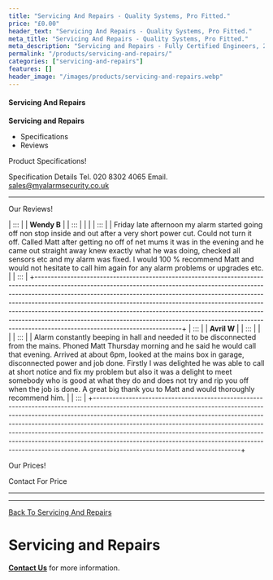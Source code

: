 ```yaml
---
title: "Servicing And Repairs - Quality Systems, Pro Fitted."
price: "£0.00"
header_text: "Servicing And Repairs - Quality Systems, Pro Fitted."
meta_title: "Servicing And Repairs - Quality Systems, Pro Fitted."
meta_description: "Servicing and Repairs - Fully Certified Engineers, 247 Customer Service, High Quality Systems, Professionally Fitted. We are on the borders of London and Kent."
permalink: "/products/servicing-and-repairs/"
categories: ["servicing-and-repairs"]
features: []
header_image: "/images/products/servicing-and-repairs.webp"
---
```


#### Servicing And Repairs

**Servicing and Repairs**

-   Specifications
-   Reviews

Product Specifications!

  Specification   Details
  Tel.            020 8302 4065
  Email.          sales@myalarmsecurity.co.uk
  --------------- -----------------------------

Our Reviews!

| :::                                                                                                                                                                                                                                                                                                                                                                                                                                                                                                            |
| **Wendy B**                                                                                                                                                                                                                                                                                                                                                                                                                                                                                                                     |
| :::                                                                                                                                                                                                                                                                                                                                                                                                                                                                                                                             |
|                                                                                                                                                                                                                                                                                                                                                                                                                                                                                                                                 |
| :::                                                                                                                                                                                                                                                                                                                                                                                                                                                                                            |
| Friday late afternoon my alarm started going off non stop inside and out after a very short power cut. Could not turn it off. Called Matt after getting no off of net mums it was in the evening and he came out straight away knew exactly what he was doing, checked all sensors etc and my alarm was fixed. I would 100 % recommend Matt and would not hesitate to call him again for any alarm problems or upgrades etc.                                                                                                    |
| :::                                                                                                                                                                                                                                                                                                                                                                                                                                                                                                                             |
+---------------------------------------------------------------------------------------------------------------------------------------------------------------------------------------------------------------------------------------------------------------------------------------------------------------------------------------------------------------------------------------------------------------------------------------------------------------------------------------------------------------------------------+
| :::                                                                                                                                                                                                                                                                                                                                                                                                                                                                                                            |
| **Avril W**                                                                                                                                                                                                                                                                                                                                                                                                                                                                                                                     |
| :::                                                                                                                                                                                                                                                                                                                                                                                                                                                                                                                             |
|                                                                                                                                                                                                                                                                                                                                                                                                                                                                                                                                 |
| :::                                                                                                                                                                                                                                                                                                                                                                                                                                                                                            |
| Alarm constantly beeping in hall and needed it to be disconnected from the mains. Phoned Matt Thursday morning and he said he would call that evening. Arrived at about 6pm, looked at the mains box in garage, disconnected power and job done. Firstly I was delighted he was able to call at short notice and fix my problem but also it was a delight to meet somebody who is good at what they do and does not try and rip you off when the job is done. A great big thank you to Matt and would thoroughly recommend him. |
| :::                                                                                                                                                                                                                                                                                                                                                                                                                                                                                                                             |
+---------------------------------------------------------------------------------------------------------------------------------------------------------------------------------------------------------------------------------------------------------------------------------------------------------------------------------------------------------------------------------------------------------------------------------------------------------------------------------------------------------------------------------+

Our Prices!

  Contact For Price   
  ------------------- --

------------------------------------------------------------------------

[ Back To Servicing And Repairs](../categories/servicing-and-repairs.php.html)

# Servicing and Repairs

[**Contact Us**](../contact.php.html) for more information.